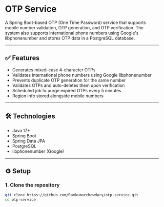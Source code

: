 # OTP Service

A Spring Boot-based OTP (One Time Password) service that supports mobile number validation, OTP generation, and OTP verification. The system also supports international phone numbers using Google's libphonenumber and stores OTP data in a PostgreSQL database.

---

## ✅ Features

- Generates mixed-case 4-character OTPs
- Validates international phone numbers using Google libphonenumber
- Prevents duplicate OTP generation for the same number
- Validates OTPs and auto-deletes them upon verification
- Scheduled job to purge expired OTPs every 5 minutes
- Region info stored alongside mobile numbers

---

## 🛠️ Technologies

- Java 17+
- Spring Boot
- Spring Data JPA
- PostgreSQL
- libphonenumber (Google)

---

## ⚙️ Setup

### 1. Clone the repository

```bash
git clone https://github.com/Ramkumarchowdary/otp-service.git
cd otp-service
